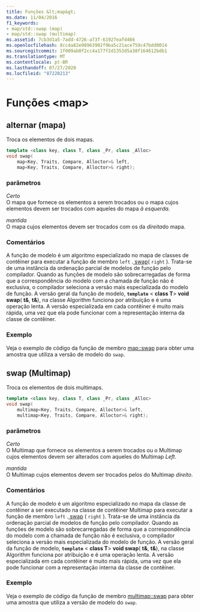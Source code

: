 ```yaml
---
title: Funções &lt;map&gt;
ms.date: 11/04/2016
f1_keywords:
- map/std::swap (map)
- map/std::swap (multimap)
ms.assetid: 7cb3d1a5-7add-4726-a73f-61927eafd466
ms.openlocfilehash: 8cc4a82e08963902f9ba5c21ace759c47bdd0014
ms.sourcegitcommit: 1f009ab0f2cc4a177f2d1353d5a38f164612bdb1
ms.translationtype: MT
ms.contentlocale: pt-BR
ms.lasthandoff: 07/27/2020
ms.locfileid: "87228213"
---
```

# <a name="ltmapgt-functions"></a>Funções &lt;map&gt;

## <a name="swap-map"></a><a name="swap_multimap"></a>alternar (mapa)

Troca os elementos de dois mapas.

```cpp
template <class key, class T, class _Pr, class _Alloc>
void swap(
    map<Key, Traits, Compare, Alloctor>& left,
    map<Key, Traits, Compare, Alloctor>& right);
```

### <a name="parameters"></a>parâmetros

*Certo*\
O mapa que fornece os elementos a serem trocados ou o mapa cujos elementos devem ser trocados com aqueles do mapa *à esquerda*.

*mantida*\
O mapa cujos elementos devem ser trocados com os da *direita*do mapa.

### <a name="remarks"></a>Comentários

A função de modelo é um algoritmo especializado no mapa de classes de contêiner para executar a função de membro `left` .[ swap](../standard-library/map-class.md#swap)( `right` ). Trata-se de uma instância da ordenação parcial de modelos de função pelo compilador. Quando as funções de modelo são sobrecarregadas de forma que a correspondência do modelo com a chamada de função não é exclusiva, o compilador seleciona a versão mais especializada do modelo de função. A versão geral da função de modelo, **`template`** \< **class T**> **void swap**( **t&**, **t&**), na classe Algorithm funciona por atribuição e é uma operação lenta. A versão especializada em cada contêiner é muito mais rápida, uma vez que ela pode funcionar com a representação interna da classe de contêiner.

### <a name="example"></a>Exemplo

Veja o exemplo de código da função de membro [map::swap](../standard-library/map-class.md#swap) para obter uma amostra que utiliza a versão de modelo do `swap`.

## <a name="swap-multimap"></a><a name="swap"></a>swap (Multimap)

Troca os elementos de dois multimaps.

```cpp
template <class key, class T, class _Pr, class _Alloc>
void swap(
    multimap<Key, Traits, Compare, Alloctor>& left,
    multimap<Key, Traits, Compare, Alloctor>& right);
```

### <a name="parameters"></a>parâmetros

*Certo*\
O Multimap que fornece os elementos a serem trocados ou o Multimap cujos elementos devem ser alterados com aqueles do Multimap *Left*.

*mantida*\
O Multimap cujos elementos devem ser trocados pelos do Multimap *direito*.

### <a name="remarks"></a>Comentários

A função de modelo é um algoritmo especializado no mapa da classe de contêiner a ser executado na classe de contêiner Multimap para executar a função de membro `left` .[ swap](../standard-library/multimap-class.md#swap) ( `right` ). Trata-se de uma instância da ordenação parcial de modelos de função pelo compilador. Quando as funções de modelo são sobrecarregadas de forma que a correspondência do modelo com a chamada de função não é exclusiva, o compilador seleciona a versão mais especializada do modelo de função. A versão geral da função de modelo, **`template`** \< **class T**> **void swap**( **t&**, **t&**), na classe Algorithm funciona por atribuição e é uma operação lenta. A versão especializada em cada contêiner é muito mais rápida, uma vez que ela pode funcionar com a representação interna da classe de contêiner.

### <a name="example"></a>Exemplo

Veja o exemplo de código da função de membro [multimap::swap](../standard-library/multimap-class.md#swap) para obter uma amostra que utiliza a versão de modelo do `swap`.
